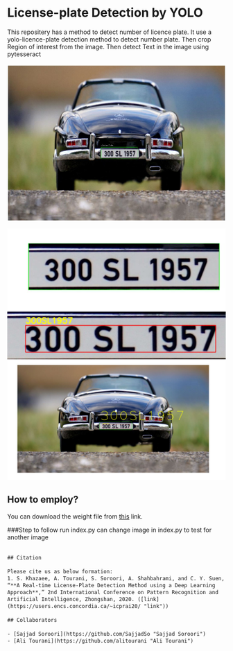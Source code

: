 # License-plate Detection by YOLO

This repositery has a method to detect number of licence plate. It use a yolo-licence-plate detection method to detect number plate. Then crop Region of interest from the image.
Then detect Text in the image using pytesseract

![Sample Output of Licence plate detection model](image.JPG "Sample Output of Licence plate detection model")

![Region of interest](roi.JPG "Region of interest")
![Text detected](detect.JPG "Text detected")
![Sample final Output](output.JPG "Sample final Output")

## How to employ?

You can download the weight file from [this](https://drive.google.com/file/d/1vXjIoRWY0aIpYfhj3TnPUGdmJoHnWaOc/ "this") link.

###Step to follow
run index.py
can change image in index.py to test for another image
```

## Citation

Please cite us as below formation:
1. S. Khazaee, A. Tourani, S. Soroori, A. Shahbahrami, and C. Y. Suen, “**A Real-time License-Plate Detection Method using a Deep Learning Approach**,” 2nd International Conference on Pattern Recognition and Artificial Intelligence, Zhongshan, 2020. ([link](https://users.encs.concordia.ca/~icprai20/ "link"))

## Collaborators

- [Sajjad Soroori](https://github.com/SajjadSo "Sajjad Soroori")
- [Ali Tourani](https://github.com/alitourani "Ali Tourani")
